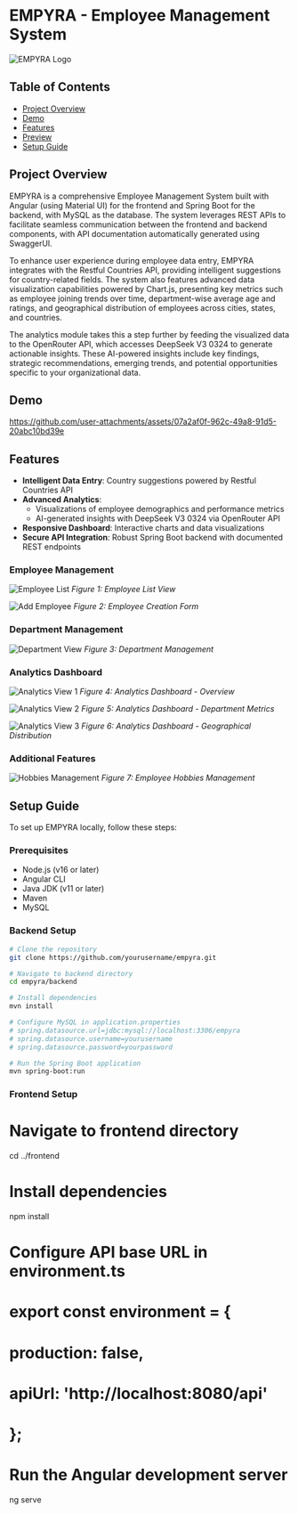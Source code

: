 # EMPYRA - Employee Management System

![EMPYRA Logo](Preview/empyra_logo.jpg)


## Table of Contents
- [Project Overview](#project-overview)
- [Demo](#demo)
- [Features](#features)
- [Preview](#preview)
- [Setup Guide](#setup-guide)

## Project Overview

EMPYRA is a comprehensive Employee Management System built with Angular (using Material UI) for the frontend and Spring Boot for the backend, with MySQL as the database. The system leverages REST APIs to facilitate seamless communication between the frontend and backend components, with API documentation automatically generated using SwaggerUI.

To enhance user experience during employee data entry, EMPYRA integrates with the Restful Countries API, providing intelligent suggestions for country-related fields. The system also features advanced data visualization capabilities powered by Chart.js, presenting key metrics such as employee joining trends over time, department-wise average age and ratings, and geographical distribution of employees across cities, states, and countries.

The analytics module takes this a step further by feeding the visualized data to the OpenRouter API, which accesses DeepSeek V3 0324 to generate actionable insights. These AI-powered insights include key findings, strategic recommendations, emerging trends, and potential opportunities specific to your organizational data.

## Demo



https://github.com/user-attachments/assets/07a2af0f-962c-49a8-91d5-20abc10bd39e


## Features

- **Intelligent Data Entry**: Country suggestions powered by Restful Countries API
- **Advanced Analytics**: 
  - Visualizations of employee demographics and performance metrics
  - AI-generated insights with DeepSeek V3 0324 via OpenRouter API
- **Responsive Dashboard**: Interactive charts and data visualizations
- **Secure API Integration**: Robust Spring Boot backend with documented REST endpoints


### Employee Management
![Employee List](./Preview/empyra_employeelist.jpg)
*Figure 1: Employee List View*

![Add Employee](./Preview/empyra_addemployee.jpg)
*Figure 2: Employee Creation Form*

### Department Management
![Department View](./Preview/empyra_department.jpg)
*Figure 3: Department Management*

### Analytics Dashboard
![Analytics View 1](./Preview/empyra_analytics1.jpg)
*Figure 4: Analytics Dashboard - Overview*

![Analytics View 2](./Preview/empyra_analytics2.jpg)
*Figure 5: Analytics Dashboard - Department Metrics*

![Analytics View 3](./Preview/empyra_analytics3.jpg)
*Figure 6: Analytics Dashboard - Geographical Distribution*

### Additional Features
![Hobbies Management](./Preview/empyra_hobbies.jpg)
*Figure 7: Employee Hobbies Management*

## Setup Guide

To set up EMPYRA locally, follow these steps:

### Prerequisites
- Node.js (v16 or later)
- Angular CLI
- Java JDK (v11 or later)
- Maven
- MySQL

### Backend Setup
```bash
# Clone the repository
git clone https://github.com/yourusername/empyra.git

# Navigate to backend directory
cd empyra/backend

# Install dependencies
mvn install

# Configure MySQL in application.properties
# spring.datasource.url=jdbc:mysql://localhost:3306/empyra
# spring.datasource.username=yourusername
# spring.datasource.password=yourpassword

# Run the Spring Boot application
mvn spring-boot:run
```
### Frontend Setup
# Navigate to frontend directory
cd ../frontend

# Install dependencies
npm install

# Configure API base URL in environment.ts
# export const environment = {
#   production: false,
#   apiUrl: 'http://localhost:8080/api'
# };

# Run the Angular development server
ng serve
